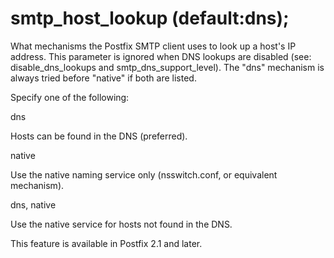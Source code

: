 # smtp_host_lookup (default:dns); 


What mechanisms the Postfix SMTP client uses to look up a host's
IP address.  This parameter is ignored when DNS lookups are disabled
(see: disable_dns_lookups and smtp_dns_support_level).  The "dns"
mechanism is always tried before "native" if both are listed.



Specify one of the following:




dns

Hosts can be found in the DNS (preferred).  

native

Use the native naming service only (nsswitch.conf, or equivalent
mechanism).  

dns, native

Use the native service for hosts not found in the DNS.  




This feature is available in Postfix 2.1 and later.



